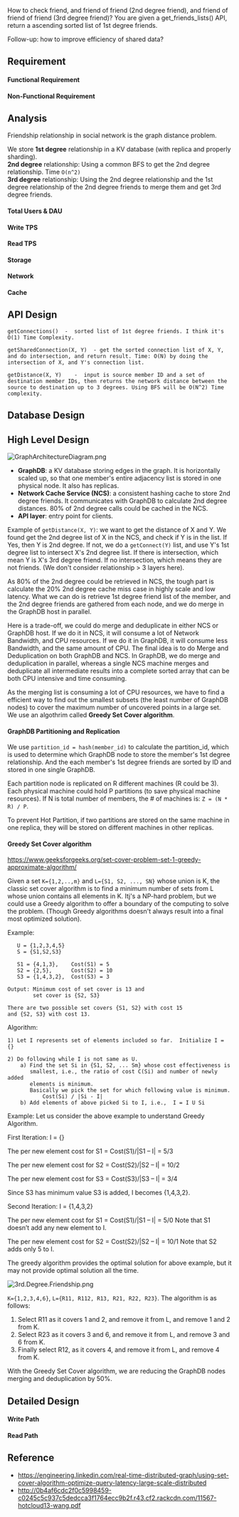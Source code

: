 How to check friend, and friend of friend (2nd degree friend), and friend of friend of friend (3rd degree friend)? 
You are given a get_friends_lists() API, return a ascending sorted list of 1st degree friends.

Follow-up: how to improve efficiency of shared data?

## Requirement

#### Functional Requirement

#### Non-Functional Requirement

## Analysis

Friendship relationship in social network is the graph distance problem. 

We store **1st degree** relationship in a KV database (with replica and properly sharding).  
**2nd degree** relationship: Using a common BFS to get the 2nd degree relationship. Time `O(n^2)`  
**3rd degree** relationship: Using the 2nd degree relationship and the 1st degree relationship of the 2nd degree friends to merge them and get 3rd degree friends.  

#### Total Users & DAU

#### Write TPS

#### Read TPS

#### Storage

#### Network

#### Cache

## API Design

```
getConnections()  -  sorted list of 1st degree friends. I think it's O(1) Time Complexity.
```

```
getSharedConnection(X, Y)  - get the sorted connection list of X, Y, and do intersection, and return result. Time: O(N) by doing the intersection of X, and Y's connection list.
```

```
getDistance(X, Y)    -  input is source member ID and a set of destination member IDs, then returns the network distance between the source to destination up to 3 degrees. Using BFS will be O(N^2) Time complexity.
```

## Database Design

## High Level Design


![GraphArchitectureDiagram.png](pic/GraphArchitectureDiagram.png)

* **GraphDB**: a KV database storing edges in the graph. It is horizontally scaled up, so that one member's entire adjacency list is stored in one physical node. It also has replicas.
* **Network Cache Service (NCS)**: a consistent hashing cache to store 2nd degree friends. It communicates with GraphDB to calculate 2nd degree distances. 80% of 2nd degree calls could be cached in the NCS.
* **API layer**: entry point for clients.

Example of `getDistance(X, Y)`: we want to get the distance of X and Y. We found get the 2nd degree list of X in the NCS, and check if Y is in the list. If Yes, then Y is 2nd degree. If not, we do a `getConnect(Y)` list, and use Y's 1st degree list to intersect X's 2nd degree list. If there is intersection, which mean Y is X's 3rd degree friend. If no intersection, which means they are not friends. (We don't consider relationship > 3 layers here).


As 80% of the 2nd degree could be retrieved in NCS, the tough part is calculate the 20% 2nd degree cache miss case in highly scale and low latency. What we can do is retrieve 1st degree friend list of the member, and the 2nd degree friends are gathered from each node, and we do merge in the GraphDB host in parallel. 

Here is a trade-off, we could do merge and deduplicate in either NCS or GraphDB host. If we do it in NCS, it will consume a lot of Network Bandwidth, and CPU resources. If we do it in GraphDB, it will consume less Bandwidth, and the same amount of CPU. The final idea is to do Merge and Deduplication on both GraphDB and NCS. In GraphDB, we do merge and deduplication in parallel, whereas a single NCS machine merges and deduplicate all intermediate results into a complete sorted array that can be both CPU intensive and time consuming.

As the merging list is consuming a lot of CPU resources, we have to find a efficient way to find out the smallest subsets (the least number of GraphDB nodes) to cover the maximum number of uncovered points in a large set. We use an algothrim called **Greedy Set Cover algorithm**.

#### GraphDB Partitioning and Replication
We use `partition_id = hash(member_id)` to calculate the partition_id, which is used to determine which GraphDB node to store the member's 1st degree relationship. And the each member's 1st degree friends are sorted by ID and stored in one single GraphDB.

Each partition node is replicated on R different machines (R could be 3). Each physical machine could hold P partitions (to save physical machine resources). If N is total number of members, the # of machines is: `Z = (N * R) / P`.

To prevent Hot Partition, if two partitions are stored on the same machine in one replica, they will be stored on different machines in other replicas.



#### Greedy Set Cover algorithm
https://www.geeksforgeeks.org/set-cover-problem-set-1-greedy-approximate-algorithm/

Given a set `K={1,2,..,m}` and `L={S1, S2, ..., SN}` whose union is K, the classic set cover algorithm is to find a minimum number of sets from L whose union contains all elements in K. Itj's a NP-hard problem, but we could use a Greedy algorithm to offer a boundary of the computing to solve the problem. (Though Greedy algorithms doesn't always result into a final most optimized solution).

Example:
```
   U = {1,2,3,4,5}
   S = {S1,S2,S3}
   
   S1 = {4,1,3},    Cost(S1) = 5
   S2 = {2,5},      Cost(S2) = 10
   S3 = {1,4,3,2},  Cost(S3) = 3

Output: Minimum cost of set cover is 13 and 
        set cover is {S2, S3}

There are two possible set covers {S1, S2} with cost 15
and {S2, S3} with cost 13.
```

Algorithm: 
```
1) Let I represents set of elements included so far.  Initialize I = {}

2) Do following while I is not same as U.
    a) Find the set Si in {S1, S2, ... Sm} whose cost effectiveness is 
       smallest, i.e., the ratio of cost C(Si) and number of newly added 
       elements is minimum. 
       Basically we pick the set for which following value is minimum.
           Cost(Si) / |Si - I|
    b) Add elements of above picked Si to I, i.e.,  I = I U Si
```

Example: 
Let us consider the above example to understand Greedy Algorithm.

First Iteration:
I = {}

The per new element cost for S1 = Cost(S1)/|S1 – I| = 5/3

The per new element cost for S2 = Cost(S2)/|S2 – I| = 10/2

The per new element cost for S3 = Cost(S3)/|S3 – I| = 3/4

Since S3 has minimum value S3 is added, I becomes {1,4,3,2}.

Second Iteration:
I = {1,4,3,2}

The per new element cost for S1 = Cost(S1)/|S1 – I| = 5/0
Note that S1 doesn’t add any new element to I.

The per new element cost for S2 = Cost(S2)/|S2 – I| = 10/1
Note that S2 adds only 5 to I.

The greedy algorithm provides the optimal solution for above example, but it may not provide optimal solution all the time.


![3rd.Degree.Friendship.png](pic/3rd.Degree.Friendship.png)

`K={1,2,3,4,6}`, `L={R11, R112, R13, R21, R22, R23}`.
The algorithm is as follows:
1. Select R11 as it covers 1 and 2, and remove it from L, and remove 1 and 2 from K.
2. Select R23 as it covers 3 and 6, and remove it from L, and remove 3 and 6 from K.
3. Finally select R12, as it covers 4, and remove it from L, and remove 4 from K.

With the Greedy Set Cover algorithm, we are reducing the GraphDB nodes merging and deduplication by 50%.

## Detailed Design

#### Write Path

#### Read Path




## Reference
* https://engineering.linkedin.com/real-time-distributed-graph/using-set-cover-algorithm-optimize-query-latency-large-scale-distributed
* http://0b4af6cdc2f0c5998459-c0245c5c937c5dedcca3f1764ecc9b2f.r43.cf2.rackcdn.com/11567-hotcloud13-wang.pdf
